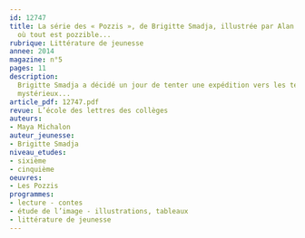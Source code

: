 ```yaml
---
id: 12747
title: La série des « Pozzis », de Brigitte Smadja, illustrée par Alan Mets. Un monde
  où tout est pozzible...
rubrique: Littérature de jeunesse
annee: 2014
magazine: n°5
pages: 11
description: 
  Brigitte Smadja a décidé un jour de tenter une expédition vers les territoires du merveilleux, ceux où tout est permis, après avoir longtemps arpenté ceux du réalisme. De sa complicité avec Alan Mets, au dessin coloré et si vivant, est né un nouveau monde, celui des Pozzis. Nous y pénétrons, invités par Abel, dont le prénom biblique et l’initiale suggèrent des temps nouveaux. Le tome I endosse la promesse d’une histoire qui va durer, se compliquer, se développer... À l’heure où paraissent les deux derniers épisodes de la série, cet article se propose d’explorer cet univers étrange, drôle et
  mystérieux...
article_pdf: 12747.pdf
revue: L’école des lettres des collèges
auteurs:
- Maya Michalon
auteur_jeunesse:
- Brigitte Smadja
niveau_etudes:
- sixième
- cinquième
oeuvres:
- Les Pozzis
programmes:
- lecture - contes
- étude de l’image - illustrations, tableaux
- littérature de jeunesse
---
```

